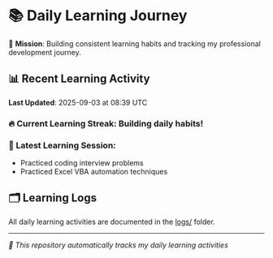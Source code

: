 # 📚 Daily Learning Journey

🎯 **Mission**: Building consistent learning habits and tracking my professional development journey.

## 📊 Recent Learning Activity

**Last Updated**: 2025-09-03 at 08:39 UTC

### 🔥 Current Learning Streak: Building daily habits!

### 📝 Latest Learning Session:
- Practiced coding interview problems
- Practiced Excel VBA automation techniques

## 🗂️ Learning Logs

All daily learning activities are documented in the [logs/](./logs/) folder.

---
*🤖 This repository automatically tracks my daily learning activities*
